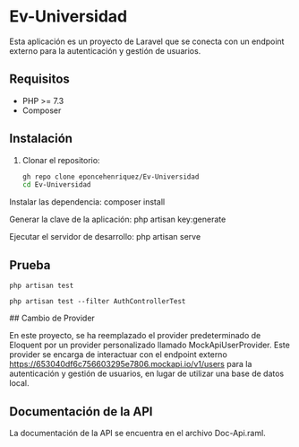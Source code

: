 # Ev-Universidad

Esta aplicación es un proyecto de Laravel que se conecta con un endpoint externo para la autenticación y gestión de usuarios.

## Requisitos

- PHP >= 7.3
- Composer

## Instalación

1. Clonar el repositorio:
   ```bash
   gh repo clone eponcehenriquez/Ev-Universidad
   cd Ev-Universidad

Instalar las dependencia:
    composer install


Generar la clave de la aplicación:
    php artisan key:generate

Ejecutar el servidor de desarrollo:
    php artisan serve


## Prueba
    php artisan test

    php artisan test --filter AuthControllerTest


## Cambio de Provider

En este proyecto, se ha reemplazado el provider predeterminado de Eloquent por un provider personalizado llamado MockApiUserProvider. Este provider se encarga de interactuar con el endpoint externo https://653040df6c756603295e7806.mockapi.io/v1/users para la autenticación y gestión de usuarios, en lugar de utilizar una base de datos local.

## Documentación de la API

La documentación de la API se encuentra en el archivo Doc-Api.raml.


